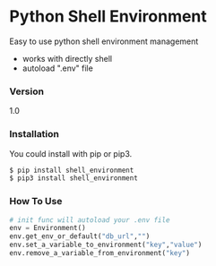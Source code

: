 # Python Shell Environment

Easy to use python shell environment management

  - works with directly shell
  - autoload ".env" file

### Version
1.0

### Installation

You could install with pip or pip3.

```sh
$ pip install shell_environment
$ pip3 install shell_environment
```

### How To Use

```python
# init func will autoload your .env file
env = Environment()
env.get_env_or_default("db_url","")
env.set_a_variable_to_environment("key","value")
env.remove_a_variable_from_environment("key")
```
